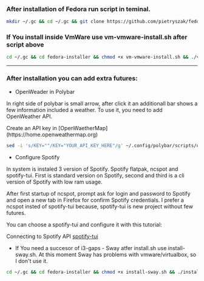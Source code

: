 ### After installation of Fedora run script in teminal.

```bash
mkdir ~/.gc && cd ~/.gc && git clone https://github.com/pietryszak/fedora-installer.git && cd fedora-installer && chmod +x install.sh && ./install.sh 
```

### If You install inside VmWare use vm-vmware-install.sh after script above
```bash
cd ~/.gc && cd fedora-installer && chmod +x vm-vmware-install.sh && ./vm-vmware-install.sh
```

---

### After installation you can add extra futures:
*  OpenWeader in Polybar
<p>In right side of polybar is small arrow, after click it an additionall bar shows a few information included a weather. To use it, you need to add OpenWeather API.</p>
Create an API key in [OpenWaetherMap](https://home.openweathermap.org)

```bash
sed -i 's/KEY=""/KEY="YOUR_API_KEY_HERE"/g' ~/.config/polybar/scripts/openweathermap-fullfeatured.sh
```

* Configure Spotify
<p>In system is instaled 3 version of Spotify. Spotify flatpak, ncspot and spotify-tui. First is standard version on Spotify, second and third is a cli version of Spotify with low ram usage.</p>
<p>After first startup of ncspot, prompt ask for login and password to Spotify and open a new tab in Firefox for confirm Spotify credentials. I prefer a ncspot insted of spotify-tui because, spotify-tui is new project without few futures.</p>
<p>You can choose a spotify-tui and configure it with this tutorial:</p>

Connecting to Spotify API [spotify-tui](https://github.com/Rigellute/spotify-tui#connecting-to-spotifys-api)


* If You need a succesor of i3-gaps - Sway atfer install.sh use install-sway.sh. At this moment Sway has problems with vmware/virtualbox, so I don't use it.
```bash
cd ~/.gc && cd fedora-installer && chmod +x install-sway.sh && ./install-sway.sh
```
